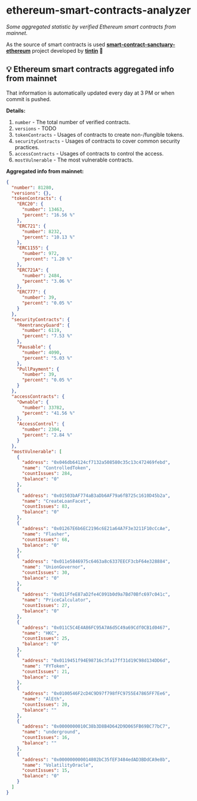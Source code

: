 # ethereum-smart-contracts-analyzer

*Some aggregated statistic by verified Ethereum smart contracts from mainnet.*

As the source of smart contracts is used **[smart-contract-sanctuary-ethereum](https://github.com/tintinweb/smart-contract-sanctuary-ethereum)** project developed by **[tintin](https://github.com/tintinweb)** 👏

## 💡 Ethereum smart contracts aggregated info from mainnet

That information is automatically updated every day at 3 PM or when commit is pushed.

**Details:**

1. `number` - The total number of verified contracts.
2. `versions` - TODO
3. `tokenContracts` - Usages of contracts to create non-/fungible tokens.
4. `securityContracts` - Usages of contracts to cover common security practices. 
5. `accessContracts` - Usages of contracts to control the access.
6. `mostVulnerable` - The most vulnerable contracts.

**Aggregated info from mainnet:**

```json
{
  "number": 81280,
  "versions": {},
  "tokenContracts": {
    "ERC20": {
      "number": 13463,
      "percent": "16.56 %"
    },
    "ERC721": {
      "number": 8232,
      "percent": "10.13 %"
    },
    "ERC1155": {
      "number": 972,
      "percent": "1.20 %"
    },
    "ERC721A": {
      "number": 2484,
      "percent": "3.06 %"
    },
    "ERC777": {
      "number": 39,
      "percent": "0.05 %"
    }
  },
  "securityContracts": {
    "ReentrancyGuard": {
      "number": 6119,
      "percent": "7.53 %"
    },
    "Pausable": {
      "number": 4090,
      "percent": "5.03 %"
    },
    "PullPayment": {
      "number": 39,
      "percent": "0.05 %"
    }
  },
  "accessContracts": {
    "Ownable": {
      "number": 33782,
      "percent": "41.56 %"
    },
    "AccessControl": {
      "number": 2304,
      "percent": "2.84 %"
    }
  },
  "mostVulnerable": [
    {
      "address": "0x046db64124cf7132a508580c35c13c472469febd",
      "name": "ControlledToken",
      "countIssues": 284,
      "balance": "0"
    },
    {
      "address": "0x01503bAF774aB3aDb6AF79a6fB725c1610D45b2a",
      "name": "CreateLoanFacet",
      "countIssues": 83,
      "balance": "0"
    },
    {
      "address": "0x01267E6b6EC2196c6E21a64A7F3e3211F10cCcAe",
      "name": "Flasher",
      "countIssues": 68,
      "balance": "0"
    },
    {
      "address": "0x011e5846975c6463a8c6337EECF3cbF64e328884",
      "name": "UnionGovernor",
      "countIssues": 30,
      "balance": "0"
    },
    {
      "address": "0x011FfeE87aD2fe4C091b0d9a7Bd70Bfc697c041c",
      "name": "PriceCalculator",
      "countIssues": 27,
      "balance": "0"
    },
    {
      "address": "0x011C5C4E4A86FC95A7A6d5C49a69Cdf0CB1d0467",
      "name": "HKC",
      "countIssues": 25,
      "balance": "0"
    },
    {
      "address": "0x0119451f94E98716c3fa17ff31d19C98d134DD6d",
      "name": "FYToken",
      "countIssues": 21,
      "balance": "0"
    },
    {
      "address": "0x0100546F2cD4C9D97f798fFC9755E47865FF7Ee6",
      "name": "AlEth",
      "countIssues": 20,
      "balance": ""
    },
    {
      "address": "0x0000000010C38b3D8B4D642D9D065FB69BC77bC7",
      "name": "underground",
      "countIssues": 16,
      "balance": ""
    },
    {
      "address": "0x000000000014802bC35fEF3484edAD3BDdCA9e8b",
      "name": "VolatilityOracle",
      "countIssues": 15,
      "balance": "0"
    }
  ]
}
```

